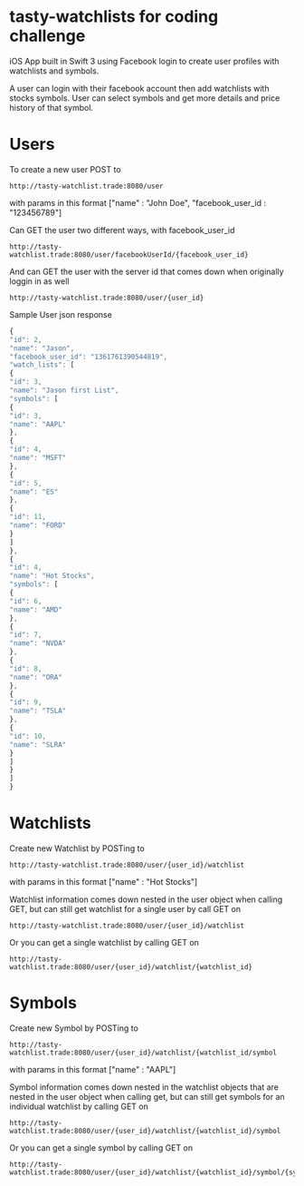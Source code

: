 # tasty-watchlists for coding challenge

iOS App built in Swift 3 using Facebook login to create user profiles with watchlists and symbols.

A user can login with their facebook account then add watchlists with stocks symbols. User can select symbols and get more details and price history of that symbol.

# Users

To create a new user POST to 
```
http://tasty-watchlist.trade:8080/user
```
with params in this format
["name" : "John Doe", "facebook_user_id : "123456789"]

Can GET the user two different ways, with facebook_user_id
```
http://tasty-watchlist.trade:8080/user/facebookUserId/{facebook_user_id}
```
And can GET the user with the server id that comes down when originally loggin in as well
```
http://tasty-watchlist.trade:8080/user/{user_id}
```

Sample User json response

```javascript
{
"id": 2,
"name": "Jason",
"facebook_user_id": "1361761390544819",
"watch_lists": [
{
"id": 3,
"name": "Jason first List",
"symbols": [
{
"id": 3,
"name": "AAPL"
},
{
"id": 4,
"name": "MSFT"
},
{
"id": 5,
"name": "ES"
},
{
"id": 11,
"name": "FORD"
}
]
},
{
"id": 4,
"name": "Hot Stocks",
"symbols": [
{
"id": 6,
"name": "AMD"
},
{
"id": 7,
"name": "NVDA"
},
{
"id": 8,
"name": "ORA"
},
{
"id": 9,
"name": "TSLA"
},
{
"id": 10,
"name": "SLRA"
}
]
}
]
}
```


# Watchlists
Create new Watchlist by POSTing to 
```
http://tasty-watchlist.trade:8080/user/{user_id}/watchlist
```
with params in this format
["name" : "Hot Stocks"]

Watchlist information comes down nested in the user object when calling GET, but can still get watchlist for a single user by call GET on
```
http://tasty-watchlist.trade:8080/user/{user_id}/watchlist
```

Or you can get a single watchlist by calling GET on
```
http://tasty-watchlist.trade:8080/user/{user_id}/watchlist/{watchlist_id}
```

# Symbols
Create new Symbol by POSTing to 
```
http://tasty-watchlist.trade:8080/user/{user_id}/watchlist/{watchlist_id/symbol
```
with params in this format
["name" : "AAPL"]

Symbol information comes down nested in the watchlist objects that are nested in the user object when calling get, but can still get symbols for an individual watchlist by calling GET on
```
http://tasty-watchlist.trade:8080/user/{user_id}/watchlist/{watchlist_id}/symbol
```

Or you can get a single symbol by calling GET on
```
http://tasty-watchlist.trade:8080/user/{user_id}/watchlist/{watchlist_id}/symbol/{symbol_id}
```
